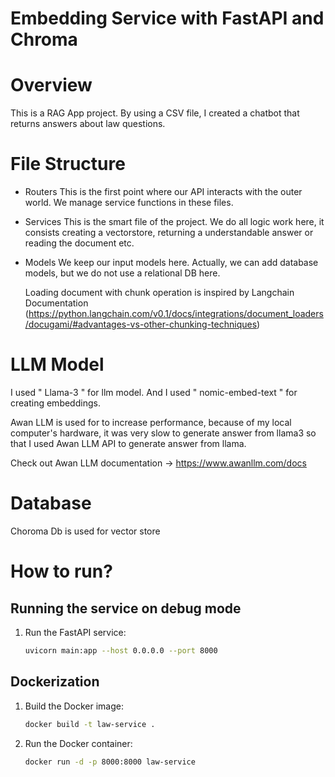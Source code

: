# Embedding Service with FastAPI and Chroma

# Overview
This is a RAG App project. By using a CSV file, I created a chatbot that returns answers about law questions. 

# File Structure

- Routers
    This is the first point where our API interacts with the outer world.
    We manage service functions in these files.

- Services
    This is the smart file of the project. We do all logic work here, it consists creating a vectorstore,
    returning a understandable answer or reading the document etc.

- Models
    We keep our input models here. Actually, we can add database models, but we do not use a relational DB here.

    Loading document with chunk operation is inspired by Langchain Documentation (https://python.langchain.com/v0.1/docs/integrations/document_loaders/docugami/#advantages-vs-other-chunking-techniques)


# LLM Model
I used " Llama-3 " for llm model. And I used " nomic-embed-text " for creating embeddings. 

Awan LLM is used for to increase performance, because of my local computer's hardware, it was very slow to generate answer from llama3
so that I used Awan LLM API to generate answer from llama.

Check out Awan LLM documentation -> https://www.awanllm.com/docs

# Database
Choroma Db is used for vector store



# How to run?

## Running the service on debug mode
1. Run the FastAPI service:
    ```bash
    uvicorn main:app --host 0.0.0.0 --port 8000
    ```

## Dockerization
1. Build the Docker image:
    ```bash
    docker build -t law-service .
    ```

2. Run the Docker container:
    ```bash
    docker run -d -p 8000:8000 law-service
    ```